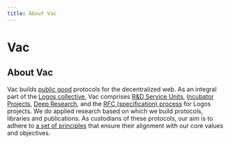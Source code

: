 ```yaml
---
title: About Vac
---
```


# Vac

## About Vac

Vac builds [public good](https://en.wikipedia.org/wiki/Public_good) protocols for the decentralized web.
As an integral part of the [Logos collective](https://logos.co/),
Vac comprises [R&D Service Units](/vsus), [Incubator Projects](/vips), [Deep Research](/research), and the [RFC (specification) process](/rfcprocess) for Logos projects.
We do applied research based on which we build protocols, libraries and publications. 
As custodians of these protocols, our aim is to adhere to [a set of principles](/principles) that ensure their alignment with our core values and objectives.



